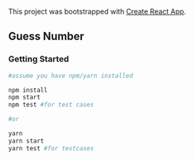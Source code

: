 This project was bootstrapped with [Create React App](https://github.com/facebook/create-react-app).

## Guess Number

### Getting Started

```bash
#assume you have npm/yarn installed

npm install
npm start
npm test #for test cases

#or

yarn
yarn start
yarn test #for testcases
```